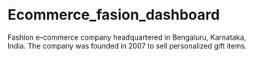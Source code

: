 # Ecommerce_fasion_dashboard
Fashion e-commerce company headquartered in Bengaluru, Karnataka, India. The company was founded in 2007 to sell personalized gift items. 
